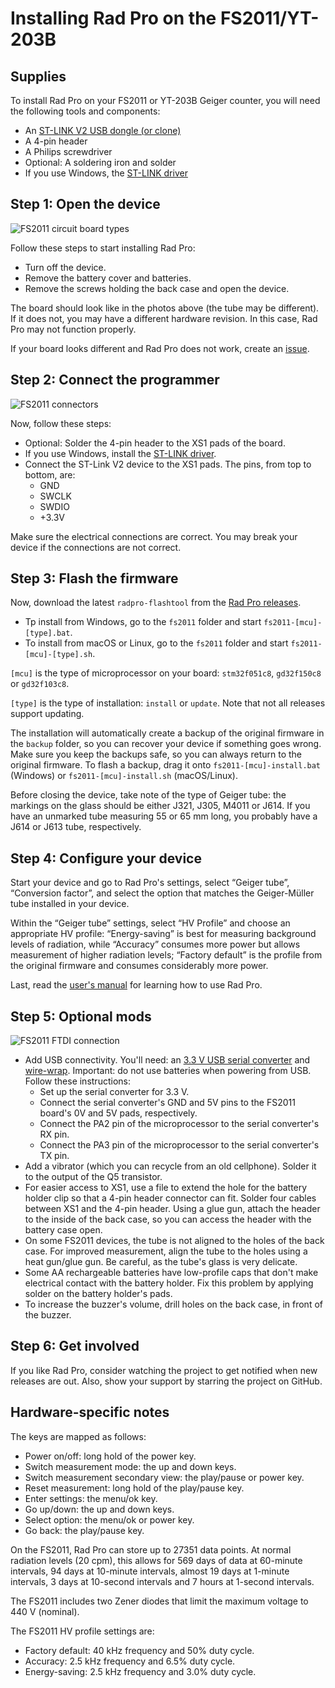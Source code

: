 # Installing Rad Pro on the FS2011/YT-203B

## Supplies

To install Rad Pro on your FS2011 or YT-203B Geiger counter, you will need the following tools and components:

* An [ST-LINK V2 USB dongle (or clone)](https://www.amazon.com/s?k=st-link+v2)
* A 4-pin header
* A Philips screwdriver
* Optional: A soldering iron and solder
* If you use Windows, the [ST-LINK driver](https://www.st.com/en/development-tools/stsw-link009.html)

## Step 1: Open the device

![FS2011 circuit board types](img/fs2011-board-type.jpg)

Follow these steps to start installing Rad Pro:

* Turn off the device.
* Remove the battery cover and batteries.
* Remove the screws holding the back case and open the device.

The board should look like in the photos above (the tube may be different). If it does not, you may have a different hardware revision. In this case, Rad Pro may not function properly.

If your board looks different and Rad Pro does not work, create an [issue](https://github.com/Gissio/radpro/issues).

## Step 2: Connect the programmer

![FS2011 connectors](img/fs2011-swd.jpg)

Now, follow these steps:

* Optional: Solder the 4-pin header to the XS1 pads of the board.
* If you use Windows, install the [ST-LINK driver](https://www.st.com/en/development-tools/stsw-link009.html).
* Connect the ST-Link V2 device to the XS1 pads. The pins, from top to bottom, are:
  * GND
  * SWCLK
  * SWDIO
  * +3.3V

Make sure the electrical connections are correct. You may break your device if the connections are not correct.

## Step 3: Flash the firmware

Now, download the latest `radpro-flashtool` from the [Rad Pro releases](https://github.com/Gissio/radpro/releases).

* Tp install from Windows, go to the `fs2011` folder and start `fs2011-[mcu]-[type].bat`.
* To install from macOS or Linux, go to the `fs2011` folder and start `fs2011-[mcu]-[type].sh`.

`[mcu]` is the type of microprocessor on your board: `stm32f051c8`, `gd32f150c8` or `gd32f103c8`.

`[type]` is the type of installation: `install` or `update`. Note that not all releases support updating.

The installation will automatically create a backup of the original firmware in the `backup` folder, so you can recover your device if something goes wrong. Make sure you keep the backups safe, so you can always return to the original firmware. To flash a backup, drag it onto `fs2011-[mcu]-install.bat` (Windows) or `fs2011-[mcu]-install.sh` (macOS/Linux).

Before closing the device, take note of the type of Geiger tube: the markings on the glass should be either J321, J305, M4011 or J614. If you have an unmarked tube measuring 55 or 65 mm long, you probably have a J614 or J613 tube, respectively.

## Step 4: Configure your device

Start your device and go to Rad Pro's settings, select “Geiger tube”, “Conversion factor”, and select the option that matches the Geiger-Müller tube installed in your device.

Within the “Geiger tube” settings, select “HV Profile” and choose an appropriate HV profile: “Energy-saving” is best for measuring background levels of radiation, while “Accuracy” consumes more power but allows measurement of higher radiation levels; “Factory default” is the profile from the original firmware and consumes considerably more power.

Last, read the [user's manual](../../users.md) for learning how to use Rad Pro.

## Step 5: Optional mods

![FS2011 FTDI connection](img/fs2011-ftdi.jpg)

* Add USB connectivity. You'll need: an [3.3 V USB serial converter](https://www.amazon.com/s?k=ftdi+board) and [wire-wrap](https://www.amazon.com/s?k=wirewrap+30). Important: do not use batteries when powering from USB. Follow these instructions:
  * Set up the serial converter for 3.3 V.
  * Connect the serial converter's GND and 5V pins to the FS2011 board's 0V and 5V pads, respectively.
  * Connect the PA2 pin of the microprocessor to the serial converter's RX pin.
  * Connect the PA3 pin of the microprocessor to the serial converter's TX pin.
* Add a vibrator (which you can recycle from an old cellphone). Solder it to the output of the Q5 transistor.
* For easier access to XS1, use a file to extend the hole for the battery holder clip so that a 4-pin header connector can fit. Solder four cables between XS1 and the 4-pin header. Using a glue gun, attach the header to the inside of the back case, so you can access the header with the battery case open.
* On some FS2011 devices, the tube is not aligned to the holes of the back case. For improved measurement, align the tube to the holes using a heat gun/glue gun. Be careful, as the tube's glass is very delicate.
* Some AA rechargeable batteries have low-profile caps that don't make electrical contact with the battery holder. Fix this problem by applying solder on the battery holder's pads.
* To increase the buzzer's volume, drill holes on the back case, in front of the buzzer.

## Step 6: Get involved

If you like Rad Pro, consider watching the project to get notified when new releases are out. Also, show your support by starring the project on GitHub.

## Hardware-specific notes

The keys are mapped as follows:

  * Power on/off: long hold of the power key.
  * Switch measurement mode: the up and down keys.
  * Switch measurement secondary view: the play/pause or power key.
  * Reset measurement: long hold of the play/pause key.
  * Enter settings: the menu/ok key.
  * Go up/down: the up and down keys.
  * Select option: the menu/ok or power key.
  * Go back: the play/pause key.

On the FS2011, Rad Pro can store up to 27351 data points. At normal radiation levels (20 cpm), this allows for 569 days of data at 60-minute intervals, 94 days at 10-minute intervals, almost 19 days at 1-minute intervals, 3 days at 10-second intervals and 7 hours at 1-second intervals.

The FS2011 includes two Zener diodes that limit the maximum voltage to 440 V (nominal).

The FS2011 HV profile settings are:

* Factory default: 40 kHz frequency and 50% duty cycle.
* Accuracy: 2.5 kHz frequency and 6.5% duty cycle.
* Energy-saving: 2.5 kHz frequency and 3.0% duty cycle.
